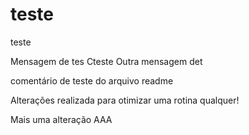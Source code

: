 # teste
teste 


Mensagem de tes
Cteste
Outra mensagem det

comentário de teste do arquivo readme

Alterações realizada para otimizar uma rotina qualquer!

Mais uma alteração AAA